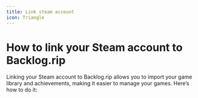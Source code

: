 ```yaml
---
title: Link steam account
icon: Triangle
---
```


# How to link your Steam account to Backlog.rip
Linking your Steam account to Backlog.rip allows you to import your game library and achievements, making it easier to manage your games. Here’s how to do it:
